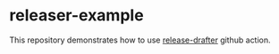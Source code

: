 # releaser-example

This repository demonstrates how to use [release-drafter](https://github.com/marketplace/actions/release-drafter) github action.

